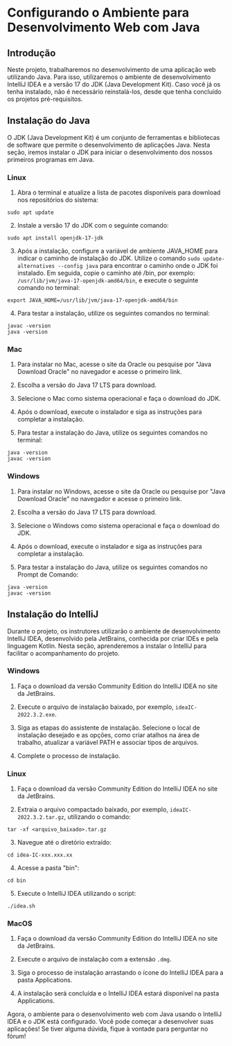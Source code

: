 # Configurando o Ambiente para Desenvolvimento Web com Java

## Introdução

Neste projeto, trabalharemos no desenvolvimento de uma aplicação web utilizando Java. Para isso, utilizaremos o ambiente de desenvolvimento IntelliJ IDEA e a versão 17 do JDK (Java Development Kit). Caso você já os tenha instalado, não é necessário reinstalá-los, desde que tenha concluído os projetos pré-requisitos.

## Instalação do Java

O JDK (Java Development Kit) é um conjunto de ferramentas e bibliotecas de software que permite o desenvolvimento de aplicações Java. Nesta seção, iremos instalar o JDK para iniciar o desenvolvimento dos nossos primeiros programas em Java.

### Linux

1. Abra o terminal e atualize a lista de pacotes disponíveis para download nos repositórios do sistema:

```
sudo apt update
```

2. Instale a versão 17 do JDK com o seguinte comando:

```
sudo apt install openjdk-17-jdk
```

3. Após a instalação, configure a variável de ambiente JAVA_HOME para indicar o caminho de instalação do JDK. Utilize o comando `sudo update-alternatives --config java` para encontrar o caminho onde o JDK foi instalado. Em seguida, copie o caminho até /bin, por exemplo: `/usr/lib/jvm/java-17-openjdk-amd64/bin`, e execute o seguinte comando no terminal:

```
export JAVA_HOME=/usr/lib/jvm/java-17-openjdk-amd64/bin
```

4. Para testar a instalação, utilize os seguintes comandos no terminal:

```
javac -version
java -version
```

### Mac

1. Para instalar no Mac, acesse o site da Oracle ou pesquise por "Java Download Oracle" no navegador e acesse o primeiro link.

2. Escolha a versão do Java 17 LTS para download.

3. Selecione o Mac como sistema operacional e faça o download do JDK.

4. Após o download, execute o instalador e siga as instruções para completar a instalação.

5. Para testar a instalação do Java, utilize os seguintes comandos no terminal:

```
java -version
javac -version
```

### Windows

1. Para instalar no Windows, acesse o site da Oracle ou pesquise por "Java Download Oracle" no navegador e acesse o primeiro link.

2. Escolha a versão do Java 17 LTS para download.

3. Selecione o Windows como sistema operacional e faça o download do JDK.

4. Após o download, execute o instalador e siga as instruções para completar a instalação.

5. Para testar a instalação do Java, utilize os seguintes comandos no Prompt de Comando:

```
java -version
javac -version
```

## Instalação do IntelliJ

Durante o projeto, os instrutores utilizarão o ambiente de desenvolvimento IntelliJ IDEA, desenvolvido pela JetBrains, conhecida por criar IDEs e pela linguagem Kotlin. Nesta seção, aprenderemos a instalar o IntelliJ para facilitar o acompanhamento do projeto.

### Windows

1. Faça o download da versão Community Edition do IntelliJ IDEA no site da JetBrains.

2. Execute o arquivo de instalação baixado, por exemplo, `ideaIC-2022.3.2.exe`.

3. Siga as etapas do assistente de instalação. Selecione o local de instalação desejado e as opções, como criar atalhos na área de trabalho, atualizar a variável PATH e associar tipos de arquivos.

4. Complete o processo de instalação.

### Linux

1. Faça o download da versão Community Edition do IntelliJ IDEA no site da JetBrains.

2. Extraia o arquivo compactado baixado, por exemplo, `ideaIC-2022.3.2.tar.gz`, utilizando o comando:

```
tar -xf <arquivo_baixado>.tar.gz
```

3. Navegue até o diretório extraído:

```
cd idea-IC-xxx.xxx.xx
```

4. Acesse a pasta "bin":

```
cd bin
```

5. Execute o IntelliJ IDEA utilizando o script:

```
./idea.sh
```

### MacOS

1. Faça o download da versão Community Edition do IntelliJ IDEA no site da JetBrains.

2. Execute o arquivo de instalação com a extensão `.dmg`.

3. Siga o processo de instalação arrastando o ícone do IntelliJ IDEA para a pasta Applications.

4. A instalação será concluída e o IntelliJ IDEA estará disponível na pasta Applications.

Agora, o ambiente para o desenvolvimento web com Java usando o IntelliJ IDEA e o JDK está configurado. Você pode começar a desenvolver suas aplicações! Se tiver alguma dúvida, fique à vontade para perguntar no fórum!